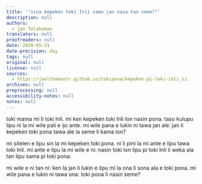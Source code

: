 ```yaml
---
title: '"sina kepeken toki Inli sama jan nasa tan seme?"'
description: null
authors:
  - jan Telakoman
translators: null
proofreaders: null
date: 2020-05-31
date-precision: day
tags: null
original: null
license: null
sources:
  - https://joelthomastr.github.io/tokipona/kepeken-pi-toki-inli_si
archives: null
preprocessing: null
accessibility-notes: null
notes: null
---
```


toki mama mi li toki Inli. mi ken kepeken toki Inli lon nasin pona. taso kulupu lipu ni la mi wile pali e ijo ante. mi wile pana e lukin ni tawa jan ale: jan li kepeken toki pona tawa ale la seme li kama lon?

mi sitelen e lipu sin la mi kepeken toki pona. ni li pini la mi ante e lipu tawa toki Inli. mi ante e lipu la mi wile e ni: nasin toki lon lipu pi toki Inli li weka ala tan lipu sama pi toki pona.

mi wile e ni tan ni: ken la jan li lukin e lipu mi la ona li sona ala e toki pona. mi wile pana e lukin ni tawa ona: toki pona li nasin seme?
